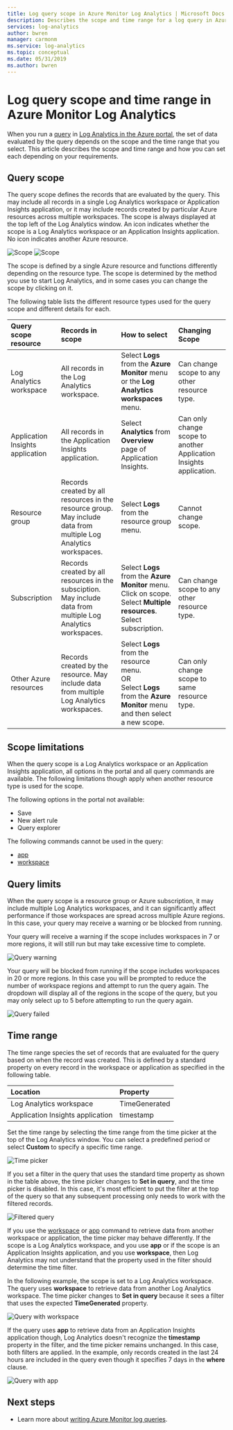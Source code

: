 ```yaml
---
title: Log query scope in Azure Monitor Log Analytics | Microsoft Docs
description: Describes the scope and time range for a log query in Azure Monitor Log Analytics.
services: log-analytics
author: bwren
manager: carmonm
ms.service: log-analytics
ms.topic: conceptual
ms.date: 05/31/2019
ms.author: bwren
---
```


# Log query scope and time range in Azure Monitor Log Analytics
When you run a [query](log-query-overview.md) in [Log Analytics in the Azure portal](get-started-portal.md), the set of data evaluated by the query depends on the scope and the time range that you select. This article describes the scope and time range and how you can set each depending on your requirements.


## Query scope
The query scope defines the records that are evaluated by the query. This may include all records in a single Log Analytics workspace or Application Insights application, or it may include records created by particular Azure resources across multiple workspaces. The scope is always displayed at the top left of the Log Analytics window. An icon indicates whether the scope is a Log Analytics workspace or an Application Insights application. No icon indicates another Azure resource.

![Scope](media/scope/scope-workspace.png) ![Scope](media/scope/scope-application.png)


The scope is defined by a single Azure resource and functions differently depending on the resource type. The scope is determined by the method you use to start Log Analytics, and in some cases you can change the scope by clicking on it.

The following table lists the different resource types used for the query scope and different details for each.

| Query scope resource | Records in scope | How to select | Changing Scope |
|:---|:---|:---|:---|
| Log Analytics workspace | All records in the Log Analytics workspace. | Select **Logs** from the **Azure Monitor** menu or the **Log Analytics workspaces** menu.  | Can change scope to any other resource type. |
| Application Insights application | All records in the Application Insights application. | Select **Analytics** from **Overview** page of Application Insights. | Can only change scope to another Application Insights application. |
| Resource group | Records created by all resources in the resource group. May include data from multiple Log Analytics workspaces. | Select **Logs** from the resource group menu. | Cannot change scope.|
| Subscription | Records created by all resources in the subsciption. May include data from multiple Log Analytics workspaces. | Select **Logs** from the **Azure Monitor** menu.<br>Click on scope.<br>Select **Multiple resources**.<br>Select subscription. | Can change scope to any other resource type. |
| Other Azure resources | Records created by the resource. May include data from multiple Log Analytics workspaces.  | Select **Logs** from the resource menu.<br>OR<br>Select **Logs** from the **Azure Monitor** menu and then select a new scope. | Can only change scope to same resource type. |


## Scope limitations
When the query scope is a Log Analytics workspace or an Application Insights application, all options in the portal and all query commands are available. The following limitations though apply when another resource type is used for the scope.

The following options in the portal not available:
- Save
- New alert rule
- Query explorer

The following commands cannot be used in the query:
- [app](app-expression.md)
- [workspace](workspace-expression.md)
 



## Query limits
When the query scope is a resource group or Azure subscription, it may
include multiple Log Analytics workspaces, and it can significantly affect performance if those workspaces are spread across multiple Azure regions. In this case, your query may receive a warning or be blocked from running.

Your query will receive a warning if the scope includes workspaces in 7 or more regions, it will still run but may take excessive time to complete.

![Query warning](media/scope/query-warning.png)

Your query will be blocked from running if the scope includes workspaces in 20 or more regions. In this case you will be prompted to reduce the number of workspace regions and attempt to run the query again. The dropdown will display all of the regions in the scope of the query, but you may only select up to 5 before attempting to run the query again.

![Query failed](media/scope/query-failed.png)

## Time range
The time range species the set of records that are evaluated for the query based on when the record was created. This is defined by a standard property on every record in the workspace or application as specified in the following table.

| Location | Property |
|:---|:---|
| Log Analytics workspace          | TimeGenerated |
| Application Insights application | timestamp     |

Set the time range by selecting the time range from the time picker at the top of the Log Analytics window.  You can select a predefined period or select **Custom** to specify a specific time range.

![Time picker](media/scope/time-picker.png)

If you set a filter in the query that uses the standard time property as shown in the table above, the time picker changes to **Set in query**, and the time picker is disabled. In this case, it's most efficient to put the filter at the top of the query so that any subsequent processing only needs to work with the filtered records.

![Filtered query](media/scope/query-filtered.png)

If you use the [workspace](workspace-expression.md) or [app](app-expression.md) command to retrieve data from another workspace or application, the time picker may behave differently. If the scope is a Log Analytics workspace, and you use **app** or if the scope is an Application Insights application, and you use **workspace**, then Log Analytics may not understand that the property used in the filter should determine the time filter.

In the following example, the scope is set to a Log Analytics workspace.  The query uses **workspace** to retrieve data from another Log Analytics workspace. The time picker changes to **Set in query** because it sees a filter that uses the expected **TimeGenerated** property.

![Query with workspace](media/scope/query-workspace.png)

If the query uses **app** to retrieve data from an Application Insights application though, Log Analytics doesn't recognize the **timestamp** property in the filter, and the time picker remains unchanged. In this case, both filters are applied. In the example, only records created in the last 24 hours are included in the query even though it specifies 7 days in the **where** clause.

![Query with app](media/scope/query-app.png)

## Next steps

- Learn more about [writing Azure Monitor log queries](get-started-queries.md).
